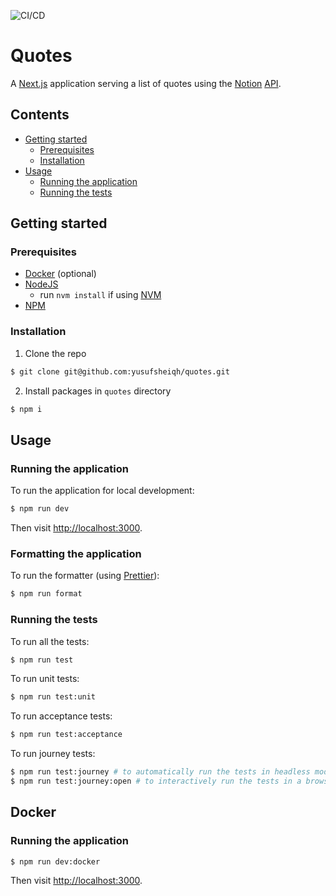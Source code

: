 ![CI/CD](https://github.com/yusufsheiqh/quotes/workflows/CI/CD/badge.svg)

# Quotes

A [Next.js](https://nextjs.org/) application serving a list of quotes using the [Notion](https://www.notion.so) 
[API](https://developers.notion.com). 

## Contents

- [Getting started](#getting-started)
  - [Prerequisites](#prerequisites)
  - [Installation](#installation)
- [Usage](#usage)
  - [Running the application](#running-the-application)
  - [Running the tests](#running-the-tests)

## Getting started

### Prerequisites

- [Docker](https://www.docker.com/get-started) (optional)
- [NodeJS](https://nodejs.org/en)
  - run `nvm install` if using [NVM](https://github.com/nvm-sh/nvm)
- [NPM](https://www.npmjs.com/get-npm)

### Installation

1. Clone the repo

```sh
$ git clone git@github.com:yusufsheiqh/quotes.git
```

2. Install packages in `quotes` directory

```sh
$ npm i
```

## Usage

### Running the application

To run the application for local development:

```sh
$ npm run dev
```

Then visit [http://localhost:3000](http://localhost:3000).

### Formatting the application

To run the formatter (using [Prettier](https://prettier.io)):

```sh
$ npm run format
```

### Running the tests

To run all the tests:

```sh
$ npm run test
```

To run unit tests:

```sh
$ npm run test:unit
```

To run acceptance tests:

```sh
$ npm run test:acceptance
```

To run journey tests:

```sh
$ npm run test:journey # to automatically run the tests in headless mode
$ npm run test:journey:open # to interactively run the tests in a browser
```

## Docker

### Running the application

```sh
$ npm run dev:docker
```

Then visit [http://localhost:3000](http://localhost:3000).
